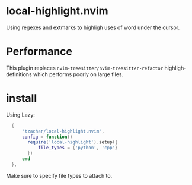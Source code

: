 # local-highlight.nvim

Using regexes and extmarks to highligh uses of word under the cursor.

# Performance

This plugin replaces `nvim-treesitter/nvim-treesitter-refactor`
highligh-definitions which performs poorly on large files.

# install

Using Lazy:

```lua
  {
      'tzachar/local-highlight.nvim',
      config = function()
        require('local-highlight').setup({
            file_types = {'python', 'cpp'}
        })
      end
  },
```

Make sure to specify file types to attach to.
